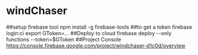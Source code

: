 # windChaser
##setup firebase tool
npm install -g firebase-tools
##to get a token
firebase login:ci
export GToken=...
##Deploy to cloud
firebase deploy --only functions --token=$GToken
##Project Console 
https://console.firebase.google.com/project/windchaser-d1c0d/overview